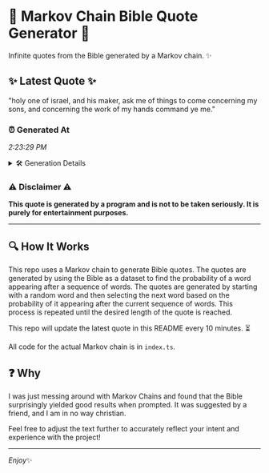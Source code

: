 # 📖 Markov Chain Bible Quote Generator 📖

Infinite quotes from the Bible generated by a Markov chain. ✨

## ✨ Latest Quote ✨
"holy one of israel, and his maker, ask me of things to come concerning my sons, and concerning the work of my hands command ye me."

### ⏰ Generated At
*2:23:29 PM*

<details>
    <summary>🛠️ Generation Details</summary>
    <p>
        <strong>🌱 Seed:</strong> holy<br>
        <strong>🔄 Iterations:</strong> 25<br>
        <strong>📜 Context History:</strong><br>[ holy ]: one<br>[ holy, one ]: of<br>[ holy, one, of ]: israel,<br>[ holy, one, of, israel, ]: and<br>[ holy, one, of, israel,, and ]: his<br>[ holy, one, of, israel,, and, his ]: maker,<br>[ one, of, israel,, and, his, maker, ]: ask<br>[ of, israel,, and, his, maker,, ask ]: me<br>[ israel,, and, his, maker,, ask, me ]: of<br>[ and, his, maker,, ask, me, of ]: things<br>[ his, maker,, ask, me, of, things ]: to<br>[ maker,, ask, me, of, things, to ]: come<br>[ ask, me, of, things, to, come ]: concerning<br>[ me, of, things, to, come, concerning ]: my<br>[ of, things, to, come, concerning, my ]: sons,<br>[ things, to, come, concerning, my, sons, ]: and<br>[ to, come, concerning, my, sons,, and ]: concerning<br>[ come, concerning, my, sons,, and, concerning ]: the<br>[ concerning, my, sons,, and, concerning, the ]: work<br>[ my, sons,, and, concerning, the, work ]: of<br>[ sons,, and, concerning, the, work, of ]: my<br>[ and, concerning, the, work, of, my ]: hands<br>[ concerning, the, work, of, my, hands ]: command<br>[ the, work, of, my, hands, command ]: ye<br>[ work, of, my, hands, command, ye ]: me.<br>
    </p>
</details>

### ⚠️ Disclaimer ⚠️
**This quote is generated by a program and is not to be taken seriously. It is purely for entertainment purposes.**

---

## 🔍 How It Works

This repo uses a Markov chain to generate Bible quotes. The quotes are generated by using the Bible as a dataset to find the probability of a word appearing after a sequence of words. The quotes are generated by starting with a random word and then selecting the next word based on the probability of it appearing after the current sequence of words. This process is repeated until the desired length of the quote is reached.

This repo will update the latest quote in this README every 10 minutes. ⏳

All code for the actual Markov chain is in `index.ts`.

## ❓ Why

I was just messing around with Markov Chains and found that the Bible surprisingly yielded good results when prompted. 
It was suggested by a friend, and I am in no way christian.

Feel free to adjust the text further to accurately reflect your intent and experience with the project!

---

*Enjoy*✨
